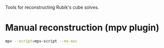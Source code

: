 Tools for reconstructing Rubik's cube solves.

# Manual reconstruction (mpv plugin)

```sh
mpv --script=mpv-script --no-osc
```
